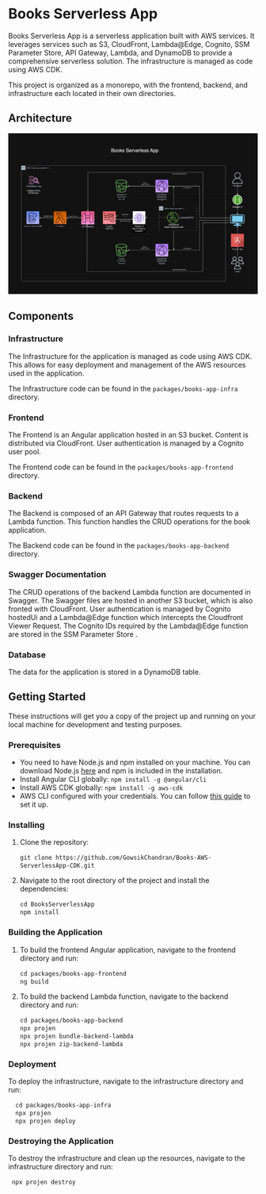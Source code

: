 # Books Serverless App

Books Serverless App is a serverless application built with AWS services. It leverages services such as S3, CloudFront, Lambda@Edge, Cognito, SSM Parameter Store, API Gateway, Lambda, and DynamoDB to provide a comprehensive serverless solution.
The infrastructure is managed as code using AWS CDK.

This project is organized as a monorepo, with the frontend, backend, and infrastructure each located in their own directories.

## Architecture

![Architecture Diagram](architecture/app-architecture-dark.drawio.png)

## Components

### Infrastructure

The Infrastructure for the application is managed as code using AWS CDK. This allows for easy deployment and management of the AWS resources used in the application.

The Infrastructure code can be found in the `packages/books-app-infra` directory.

### Frontend

The Frontend is an Angular application hosted in an S3 bucket. Content is distributed via CloudFront. User authentication is managed by a Cognito user pool.

The Frontend code can be found in the `packages/books-app-frontend` directory.

### Backend

The Backend is composed of an API Gateway that routes requests to a Lambda function. This function handles the CRUD operations for the book application.

The Backend code can be found in the `packages/books-app-backend` directory.

### Swagger Documentation

The CRUD operations of the backend Lambda function are documented in Swagger. The Swagger files are hosted in another S3 bucket, which is also fronted with CloudFront. User authentication is managed by Cognito hostedUi and a Lambda@Edge function which intercepts the Cloudfront Viewer Request. The Cognito IDs required by the Lambda@Edge function are stored in the SSM Parameter Store .

### Database

The data for the application is stored in a DynamoDB table.

## Getting Started

These instructions will get you a copy of the project up and running on your local machine for development and testing purposes.

### Prerequisites

- You need to have Node.js and npm installed on your machine. You can download Node.js [here](https://nodejs.org/en/download/) and npm is included in the installation.
- Install Angular CLI globally: `npm install -g @angular/cli`
- Install AWS CDK globally: `npm install -g aws-cdk`
- AWS CLI configured with your credentials. You can follow [this guide](https://docs.aws.amazon.com/cli/latest/userguide/cli-configure-files.html) to set it up.

### Installing

1. Clone the repository:
   ```
   git clone https://github.com/GowsikChandran/Books-AWS-ServerlessApp-CDK.git
   ```
2. Navigate to the root directory of the project and install the dependencies:

   ```
   cd BooksServerlessApp
   npm install
   ```

### Building the Application

1. To build the frontend Angular application, navigate to the frontend directory and run:

   ```
   cd packages/books-app-frontend
   ng build
   ```

2. To build the backend Lambda function, navigate to the backend directory and run:

   ```
   cd packages/books-app-backend
   npx projen
   npx projen bundle-backend-lambda
   npx projen zip-backend-lambda
   ```

### Deployment

To deploy the infrastructure, navigate to the infrastructure directory and run:

```
  cd packages/books-app-infra
  npx projen
  npx projen deploy
```

### Destroying the Application

To destroy the infrastructure and clean up the resources, navigate to the infrastructure directory and run:

```
 npx projen destroy

```
